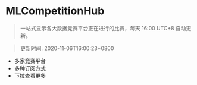 # MLCompetitionHub

> 一站式显示各大数据竞赛平台正在进行的比赛，每天 16:00 UTC+8 自动更新。
  
> 更新时间: 2020-11-06T16:00:23+0800 

* 多家竞赛平台
* 多种订阅方式
* 下拉查看更多